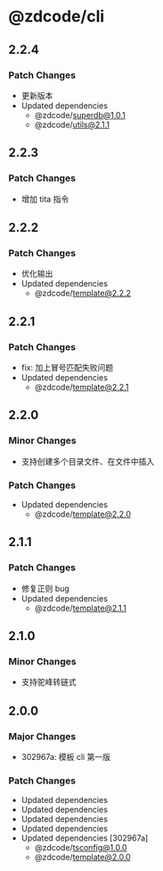 # @zdcode/cli

## 2.2.4

### Patch Changes

- 更新版本
- Updated dependencies
  - @zdcode/superdb@1.0.1
  - @zdcode/utils@2.1.1

## 2.2.3

### Patch Changes

- 增加 tita 指令

## 2.2.2

### Patch Changes

- 优化输出
- Updated dependencies
  - @zdcode/template@2.2.2

## 2.2.1

### Patch Changes

- fix: 加上冒号匹配失败问题
- Updated dependencies
  - @zdcode/template@2.2.1

## 2.2.0

### Minor Changes

- 支持创建多个目录文件、在文件中插入

### Patch Changes

- Updated dependencies
  - @zdcode/template@2.2.0

## 2.1.1

### Patch Changes

- 修复正则 bug
- Updated dependencies
  - @zdcode/template@2.1.1

## 2.1.0

### Minor Changes

- 支持驼峰转链式

## 2.0.0

### Major Changes

- 302967a: 模板 cli 第一版

### Patch Changes

- Updated dependencies
- Updated dependencies
- Updated dependencies
- Updated dependencies
- Updated dependencies [302967a]
  - @zdcode/tsconfig@1.0.0
  - @zdcode/template@2.0.0
